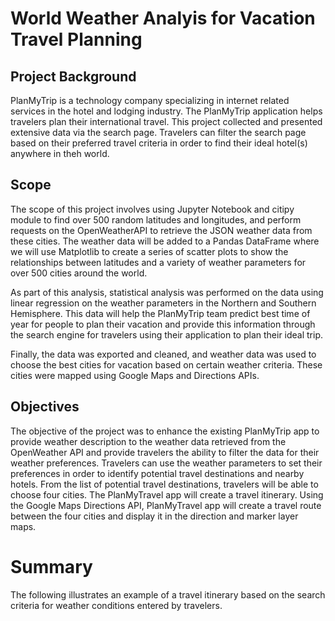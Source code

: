 # World Weather Analyis for Vacation Travel Planning 

## Project Background
PlanMyTrip is a technology company specializing in internet related services in the hotel and lodging industry. The PlanMyTrip application helps travelers plan their international travel. This project collected and presented extensive data via the search page. Travelers can filter the search page based on their preferred travel criteria in order to find their ideal hotel(s) anywhere in theh world. 

## Scope
The scope of this project involves using Jupyter Notebook and citipy module to find over 500 random latitudes and longitudes, and perform requests on the OpenWeatherAPI to retrieve the JSON weather data from these cities. The weather data will be added to a Pandas DataFrame where we will use Matplotlib to create a series of scatter plots to show the relationships between latitudes and a variety of weather parameters for over 500 cities around the world.

As part of this analysis, statistical analysis was performed on the data using linear regression on the weather parameters in the Northern and Southern Hemisphere.
This data will help the PlanMyTrip team predict best time of year for people to plan their vacation and provide this information through the search engine for travelers using their application to plan their ideal trip.

Finally, the data was exported and cleaned, and weather data was used to choose the best cities for vacation based on certain weather criteria. These cities were mapped using Google Maps and Directions APIs.

## Objectives
The objective of the project was to enhance the existing PlanMyTrip app to provide weather description to the weather data retrieved from the OpenWeather API and provide travelers the ability to filter the data for their weather preferences. Travelers can use the weather parameters to set their preferences in order to identify potential travel destinations and nearby hotels. From the list of potential travel destinations, travelers will be able to choose four cities. The PlanMyTravel app will create a travel itinerary. Using the Google Maps Directions API, PlanMyTravel app will create a travel route between the four cities and display it in the direction and marker layer maps.


# Summary 
The following illustrates an example of a travel itinerary based on the search criteria for weather conditions entered by travelers. 



